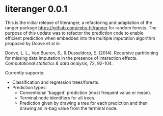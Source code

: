 # literanger 0.0.1

This is the initial release of literanger, a refactoring and adaptation of the
ranger package <https://github.com/imbs-hl/ranger> for random forests. The
purpose of this update was to refactor the prediction code to enable efficient
prediction when embedded into the multiple imputation algorithm proposed by
Doove et al in:

Doove, L. L., Van Buuren, S., & Dusseldorp, E. (2014). Recursive partitioning
for missing data imputation in the presence of interaction effects.
_Computational statistics & data analysis_, 72, 92-104.

Currently supports:

-   Classification and regression trees/forests.
-   Prediction types:
    -   Conventional 'bagged' prediction (most frequent value or mean).
    -   Terminal node identifiers for all trees.
    -   Prediction given by drawing a tree for each prediction and then drawing
        an in-bag value from the terminal node.

